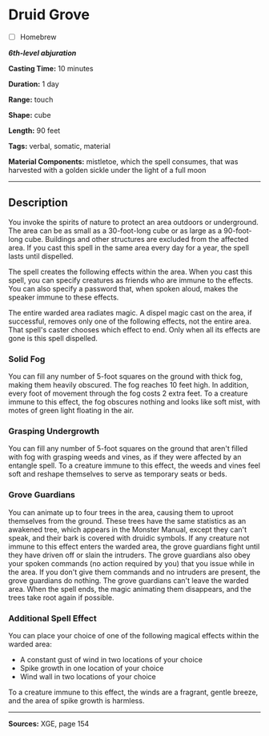 # Druid Grove

- [ ] Homebrew

***6th-level abjuration***

**Casting Time:** 10 minutes

**Duration:** 1 day

**Range:** touch

**Shape:** cube

**Length:** 90 feet

**Tags:** verbal, somatic, material

**Material Components:** mistletoe, which the spell consumes, that was harvested with a golden sickle under the light of a full moon

---

## Description
You invoke the spirits of nature to protect an area outdoors or underground.
The area can be as small as a 30-foot-long cube or as large as a 90-foot-long cube.
Buildings and other structures are excluded from the affected area.
If you cast this spell in the same area every day for a year, the spell lasts until dispelled.

The spell creates the following effects within the area.
When you cast this spell, you can specify creatures as friends who are immune to the effects.
You can also specify a password that, when spoken aloud, makes the speaker immune to these effects.

The entire warded area radiates magic.
A dispel magic cast on the area, if successful, removes only one of the following effects, not the entire area.
That spell's caster chooses which effect to end.
Only when all its effects are gone is this spell dispelled.

### Solid Fog
You can fill any number of 5-foot squares on the ground with thick fog, making them heavily obscured.
The fog reaches 10 feet high.
In addition, every foot of movement through the fog costs 2 extra feet.
To a creature immune to this effect, the fog obscures nothing and looks like soft mist, with motes of green light floating in the air.

### Grasping Undergrowth
You can fill any number of 5-foot squares on the ground that aren't filled with fog with grasping weeds and vines, as if they were affected by an entangle spell.
To a creature immune to this effect, the weeds and vines feel soft and reshape themselves to serve as temporary seats or beds.

### Grove Guardians
You can animate up to four trees in the area, causing them to uproot themselves from the ground.
These trees have the same statistics as an awakened tree, which appears in the Monster Manual, except they can't speak, and their bark is covered with druidic symbols.
If any creature not immune to this effect enters the warded area, the grove guardians fight until they have driven off or slain the intruders.
The grove guardians also obey your spoken commands (no action required by you) that you issue while in the area.
If you don't give them commands and no intruders are present, the grove guardians do nothing.
The grove guardians can't leave the warded area.
When the spell ends, the magic animating them disappears, and the trees take root again if possible.

### Additional Spell Effect
You can place your choice of one of the following magical effects within the warded area:
- A constant gust of wind in two locations of your choice
- Spike growth in one location of your choice
- Wind wall in two locations of your choice

To a creature immune to this effect, the winds are a fragrant, gentle breeze, and the area of spike growth is harmless.

---

**Sources:** XGE, page 154
